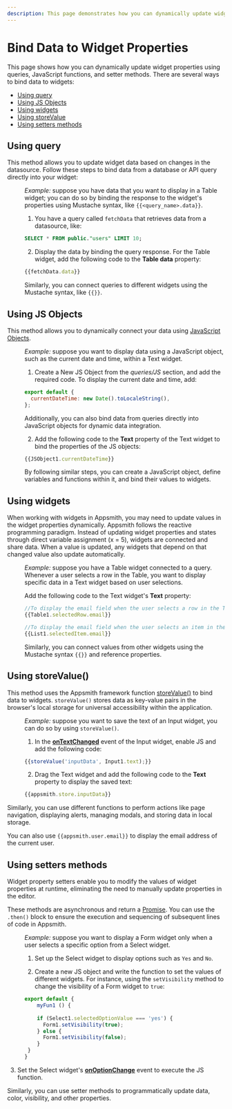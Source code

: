 ```yaml
---
description: This page demonstrates how you can dynamically update widget properties using queries, JavaScript functions, and setter methods.
---
```


# Bind Data to Widget Properties

This page shows how you can dynamically update widget properties using queries, JavaScript functions, and setter methods. There are several ways to bind data to widgets:

* [Using query](#using-query)
* [Using JS Objects](#using-js-objects)
* [Using widgets](#using-widgets)
* [Using storeValue](#using-storevalue)
* [Using setters methods](#using-setters-methods)



## Using query

This method allows you to update widget data based on changes in the datasource. Follow these steps to bind data from a database or API query directly into your widget: 

<dd>

*Example:* suppose you have data that you want to display in a Table widget; you can do so by binding the response to the widget's properties using Mustache syntax, like `{{<query_name>.data}}`.

1. You have a query called `fetchData` that retrieves data from a datasource, like:

```sql
SELECT * FROM public."users" LIMIT 10;
```

2. Display the data by binding the query response. For the Table widget, add the following code to the **Table data** property:

```js
{{fetchData.data}}
```

Similarly, you can connect queries to different widgets using the Mustache syntax, like `{{}}`.



</dd>

## Using JS Objects

This method allows you to dynamically connect your data using [JavaScript Objects](/core-concepts/writing-code/javascript-editor-beta).

<dd>

*Example:* suppose you want to display data using a JavaScript object, such as the current date and time, within a Text widget.



1. Create a New JS Object from the *queries/JS* section, and add the required code. To display the current date and time, add:


```js
export default {
  currentDateTime: new Date().toLocaleString(),
};
```

Additionally, you can also bind data from queries directly into JavaScript objects for dynamic data integration.


2. Add the following code to the **Text** property of the Text widget to bind the properties of the JS objects:

```js
{{JSObject1.currentDateTime}}
```

By following similar steps, you can create a JavaScript object, define variables and functions within it, and bind their values to widgets. 

</dd>

## Using widgets

When working with widgets in Appsmith, you may need to update values in the widget properties dynamically. Appsmith follows the reactive programming paradigm. Instead of updating widget properties and states through direct variable assignment (x = 5), widgets are connected and share data. When a value is updated, any widgets that depend on that changed value also update automatically.

<dd>


*Example:* suppose you have a Table widget connected to a query. Whenever a user selects a row in the Table, you want to display specific data in a Text widget based on user selections. 


Add the following code to the Text widget's **Text** property:

```js
//To display the email field when the user selects a row in the Table widget, use:
{{Table1.selectedRow.email}}

//To display the email field when the user selects an item in the List widget, use:
{{List1.selectedItem.email}}
```

Similarly, you can connect values from other widgets using the Mustache syntax `{{}}` and reference properties.

</dd>

## Using storeValue()

This method uses the Appsmith framework function [storeValue()](/reference/appsmith-framework/widget-actions/store-value) to bind data to widgets. `storeValue()` stores data as key-value pairs in the browser's local storage for universal accessibility within the application.

<dd>

*Example:* suppose you want to save the text of an Input widget, you can do so by using `storeValue()`. 

1. In the [**onTextChanged**](/reference/widgets/input#ontextchanged) event of the Input widget, enable JS and add the following code: 


```js
{{storeValue('inputData', Input1.text);}}
```

2. Drag the Text widget and add the following code to the **Text** property to display the saved text:

```js
{{appsmith.store.inputData}}
```

</dd>

Similarly, you can use different functions to perform actions like page navigation, displaying alerts, managing modals, and storing data in local storage.

You can also use `{{appsmith.user.email}}` to display the email address of the current user.



## Using setters methods

Widget property setters enable you to modify the values of widget properties at runtime, eliminating the need to manually update properties in the editor.

These methods are asynchronous and return a [Promise](/core-concepts/writing-code/javascript-promises#using-promises-in-appsmith). You can use the `.then()` block to ensure the execution and sequencing of subsequent lines of code in Appsmith.

<dd>

*Example:* suppose you want to display a Form widget only when a user selects a specific option from a Select widget.

1. Set up the Select widget to display options such as `Yes` and `No`.


2. Create a new JS object and write the function to set the values of different widgets. For instance, using the `setVisibility` method to change the visibility of a Form widget to `true`:

<dd>

```js
export default {
	myFun1 () {
	
    if (Select1.selectedOptionValue === 'yes') {
      Form1.setVisibility(true);
    } else {
      Form1.setVisibility(false);
    }
 }
}
```

</dd>

3. Set the Select widget's [**onOptionChange**](/reference/widgets/select#onoptionchange) event to execute the JS function.

Similarly, you can use setter methods to programmatically update data, color, visibility, and other properties.





</dd>